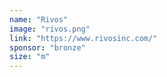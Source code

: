 ```yaml
---
name: "Rivos"
image: "rivos.png"
link: "https://www.rivosinc.com/"
sponsor: "bronze"
size: "m"
---
```


